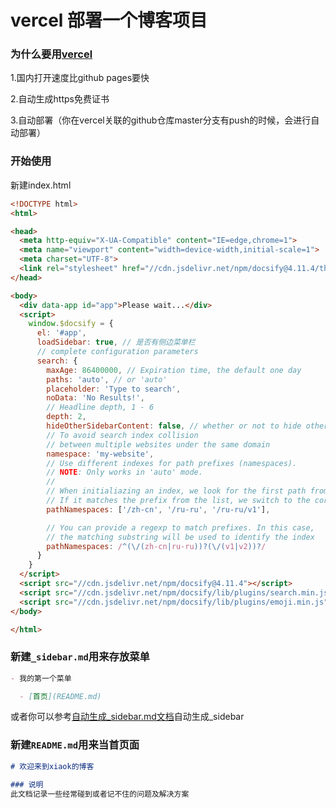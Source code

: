 # vercel 部署一个博客项目

### 为什么要用[vercel](https://vercel.com)

1.国内打开速度比github pages要快

2.自动生成https免费证书

3.自动部署（你在vercel关联的github仓库master分支有push的时候，会进行自动部署）

### 开始使用
新建index.html
```html
<!DOCTYPE html>
<html>

<head>
  <meta http-equiv="X-UA-Compatible" content="IE=edge,chrome=1">
  <meta name="viewport" content="width=device-width,initial-scale=1">
  <meta charset="UTF-8">
  <link rel="stylesheet" href="//cdn.jsdelivr.net/npm/docsify@4.11.4/themes/vue.css">
</head>

<body>
  <div data-app id="app">Please wait...</div>
  <script>
    window.$docsify = {
      el: '#app',
      loadSidebar: true, // 是否有侧边菜单栏
      // complete configuration parameters
      search: {
        maxAge: 86400000, // Expiration time, the default one day
        paths: 'auto', // or 'auto'
        placeholder: 'Type to search',
        noData: 'No Results!',
        // Headline depth, 1 - 6
        depth: 2,
        hideOtherSidebarContent: false, // whether or not to hide other sidebar content
        // To avoid search index collision
        // between multiple websites under the same domain
        namespace: 'my-website',
        // Use different indexes for path prefixes (namespaces).
        // NOTE: Only works in 'auto' mode.
        //
        // When initialiazing an index, we look for the first path from the sidebar.
        // If it matches the prefix from the list, we switch to the corresponding index.
        pathNamespaces: ['/zh-cn', '/ru-ru', '/ru-ru/v1'],

        // You can provide a regexp to match prefixes. In this case,
        // the matching substring will be used to identify the index
        pathNamespaces: /^(\/(zh-cn|ru-ru))?(\/(v1|v2))?/
      }
    }
  </script>
  <script src="//cdn.jsdelivr.net/npm/docsify@4.11.4"></script>
  <script src="//cdn.jsdelivr.net/npm/docsify/lib/plugins/search.min.js"></script>
  <script src="//cdn.jsdelivr.net/npm/docsify/lib/plugins/emoji.min.js"></script>
</body>

</html>
```

### 新建```_sidebar.md```用来存放菜单
```md
- 我的第一个菜单 

  - [首页](README.md) 
```
或者你可以参考[自动生成_sidebar.md文档](/javascript&typescript/node-gen-doc-sidebar.md)自动生成_sidebar

### 新建```README.md```用来当首页面
```md
# 欢迎来到xiaok的博客

### 说明
此文档记录一些经常碰到或者记不住的问题及解决方案
```